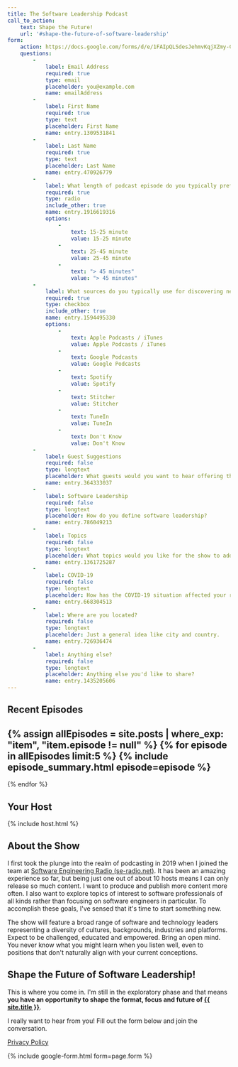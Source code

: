 ```yaml
---
title: The Software Leadership Podcast
call_to_action:
    text: Shape the Future!
    url: '#shape-the-future-of-software-leadership'
form:
    action: https://docs.google.com/forms/d/e/1FAIpQLSdesJehmvKqjXZmy-ChQVYLl9ULr4XAOz8Uc85DkiIiQj8qLg/formResponse
    questions:
        - 
            label: Email Address
            required: true
            type: email
            placeholder: you@example.com
            name: emailAddress
        - 
            label: First Name
            required: true
            type: text
            placeholder: First Name
            name: entry.1309531841
        - 
            label: Last Name
            required: true
            type: text
            placeholder: Last Name
            name: entry.470926779
        - 
            label: What length of podcast episode do you typically prefer to listen to?
            required: true
            type: radio
            include_other: true
            name: entry.1916619316
            options:
                -
                    text: 15-25 minute
                    value: 15-25 minute
                -
                    text: 25-45 minute
                    value: 25-45 minute
                -
                    text: "> 45 minutes"
                    value: "> 45 minutes"
        - 
            label: What sources do you typically use for discovering new podcasts?
            required: true
            type: checkbox
            include_other: true
            name: entry.1594495330
            options:
                -
                    text: Apple Podcasts / iTunes
                    value: Apple Podcasts / iTunes
                -
                    text: Google Podcasts
                    value: Google Podcasts
                -
                    text: Spotify
                    value: Spotify
                -
                    text: Stitcher
                    value: Stitcher
                -
                    text: TuneIn
                    value: TuneIn
                -
                    text: Don't Know
                    value: Don't Know
        - 
            label: Guest Suggestions
            required: false
            type: longtext
            placeholder: What guests would you want to hear offering their perspectives on software leadership?
            name: entry.364333037
        - 
            label: Software Leadership
            required: false
            type: longtext
            placeholder: How do you define software leadership?
            name: entry.786049213
        - 
            label: Topics
            required: false
            type: longtext
            placeholder: What topics would you like for the show to address?
            name: entry.1361725287
        - 
            label: COVID-19
            required: false
            type: longtext
            placeholder: How has the COVID-19 situation affected your regular podcast listening routine?
            name: entry.668304513
        - 
            label: Where are you located?
            required: false
            type: longtext
            placeholder: Just a general idea like city and country.
            name: entry.726936474
        - 
            label: Anything else?
            required: false
            type: longtext
            placeholder: Anything else you'd like to share?
            name: entry.1435205606
---
```


## Recent Episodes

{% assign allEpisodes = site.posts | where_exp: "item", "item.episode != null" %}
{% for episode in allEpisodes limit:5 %}
{% include episode_summary.html episode=episode %}
---
{% endfor %}

## Your Host

{% include host.html %}

## About the Show

I first took the plunge into the realm of podcasting in 2019 when I joined the 
team at [Software Engineering Radio (se-radio.net)](https://www.se-radio.net/team/jeff-doolittle/). It has been an amazing experience so far, but being just 
one out of about 10 hosts means I can only release so much content. I want to produce and 
publish more content more often. I also want to  explore topics of interest to software 
professionals of all kinds rather than focusing on  software engineers in particular. To 
accomplish these goals, I've sensed that it's time to 
start something new.

The show will feature a broad range of software and technology leaders representing a diversity of cultures, backgrounds, industries and platforms. Expect to be challenged, educated and empowered. Bring an open mind. You never know what you might learn when you listen well, even to positions that don't naturally align with your current conceptions.

<!-- {% include google-ads-main.html %} -->

## Shape the Future of Software Leadership!

This is where you come in. I'm still in the exploratory phase and that means 
**you have an opportunity to shape the format, focus and future of  <a href="/" target="_self">{{ site.title }}</a>**.

I really want to hear from you! Fill out the form below and join the conversation.

[Privacy Policy](/privacy)

{% include google-form.html form=page.form %}
